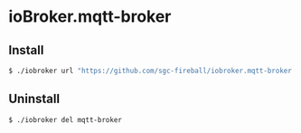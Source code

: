 # ioBroker.mqtt-broker
## Install
```bash
$ ./iobroker url "https://github.com/sgc-fireball/iobroker.mqtt-broker.git" --debug
```

## Uninstall
```bash
$ ./iobroker del mqtt-broker
```
